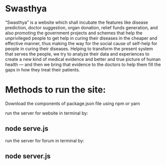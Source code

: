 # Swasthya
“Swasthya” is a website which shall incubate the features like disease prediction, doctor suggestion, organ donation, relief funds generation, and also promoting the government projects and schemes that help the unprivileged people to get help in curing their diseases in the cheaper and effective manner, thus making the way for the social cause of self-help for people in curing their diseases.  Helping to transform the present system that serves the people,  we try to analyze their data and experiences to create a new kind of medical evidence and better and true picture of human health — and then we bring that evidence to the doctors to help them fill the gaps in how they treat their patients.

# Methods to run the site:

Download the components of package.json file using npm or yarn

run the server for website in terminal by:
## node serve.js

run the server for forum in terminal by:
## node server.js



